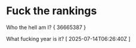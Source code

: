 # Fuck the rankings

Who the hell am I?
{ 36665387 }

What fucking year is it?
[ 2025-07-14T06:26:40Z ]
